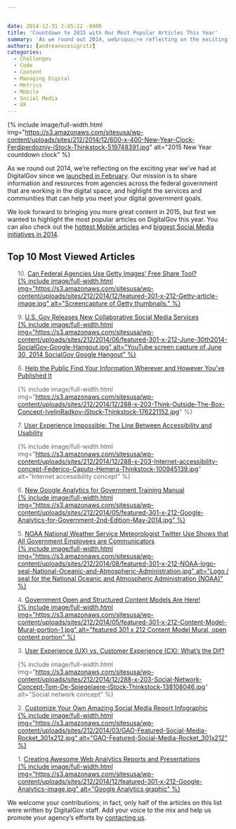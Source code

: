 ```yaml
---


date: 2014-12-31 2:45:22 -0400
title: 'Countdown to 2015 with Our Most Popular Articles This Year'
summary: 'As we round out 2014, we&rsquo;re reflecting on the exciting year we&rsquo;ve had at DigitalGov since we launched in February. Our mission is to share information and resources from agencies across the federal government that are working in the digital space, and highlight the services and communities that can help you meet your digital government'
authors: [andreanocesigritz]
categories:
  - Challenges
  - Code
  - Content
  - Managing Digital
  - Metrics
  - Mobile
  - Social Media
  - UX
---
```



{% include image/full-width.html img="https://s3.amazonaws.com/sitesusa/wp-content/uploads/sites/212/2014/12/600-x-400-New-Year-Clock-Ferdiperdozniy-iStock-Thinkstock-519748391.jpg" alt="2015 New Year countdown clock" %} 

As we round out 2014, we’re reflecting on the exciting year we’ve had at DigitalGov since we [launched in February](https://www.WHATEVER/2014/02/26/open-for-innovation-in-digitalgov/ "Open for Innovation in DigitalGov!"). Our mission is to share information and resources from agencies across the federal government that are working in the digital space, and highlight the services and communities that can help you meet your digital government goals.

We look forward to bringing you more great content in 2015, but first we wanted to highlight the most popular articles on DigitalGov this year. You can also check out the [hottest Mobile articles](https://www.WHATEVER/2014/12/30/trends-on-tuesday-the-hottest-digitalgov-mobile-articles-in-2014/ "Trends on Tuesday: The Hottest DigitalGov Mobile Articles in 2014") and [biggest Social Media initiatives in 2014](https://www.WHATEVER/2014/12/31/big-in-socialgov-in-2014-services-access-and-participation/).

## Top 10 Most Viewed Articles

<blockquote style="padding: 0 0 0px; background: #fff; border: 0; margin-bottom: 0px; text-align: left;">
  <div class="one-half first">
    10. <a title="Can Federal Agencies Use Getty Images’ Free Share Tool?" href="https://www.WHATEVER/2014/04/03/can-federal-agencies-use-getty-images-free-share-tool/">Can Federal Agencies Use Getty Images’ Free Share Tool?</a>
  </div>
  
  <div class="one-half">
    <a title="Can Federal Agencies Use Getty Images’ Free Share Tool?" href="https://www.WHATEVER/2014/04/03/can-federal-agencies-use-getty-images-free-share-tool/">
{% include image/full-width.html img="https://s3.amazonaws.com/sitesusa/wp-content/uploads/sites/212/2014/12/featured-301-x-212-Getty-article-image.jpg" alt="Screencapture of Getty thumbnails." %}</a>
  </div>
</blockquote>

<blockquote style="padding: 0 0 0px; background: #fff; border: 0; margin-bottom: 0px; text-align: left;">
  <div class="one-half first">
    9. <a title="U.S. Gov Releases New Collaborative Social Media Services" href="https://www.WHATEVER/2014/06/30/u-s-gov-releases-new-collaborative-social-media-services/">U.S. Gov Releases New Collaborative Social Media Services</a>
  </div>
  
  <div class="one-half">
    <a title="U.S. Gov Releases New Collaborative Social Media Services" href="https://www.WHATEVER/2014/06/30/u-s-gov-releases-new-collaborative-social-media-services/">
{% include image/full-width.html img="https://s3.amazonaws.com/sitesusa/wp-content/uploads/sites/212/2014/06/featured-301-x-212-June-30th2014-SocialGov-Google-Hangout.jpg" alt="YouTube screen capture of June 30, 2014 SocialGov Google Hangout" %}</a>
  </div>
</blockquote>

<blockquote style="padding: 0 0 0px; background: #fff; border: 0; margin-bottom: 0px; text-align: left;">
  <div class="one-half first">
    8. <a title="Help the Public Find Your Information, Wherever and However You’ve Published It" href="https://www.WHATEVER/2014/08/26/help-the-public-find-your-information-wherever-and-however-youve-published-it/">Help the Public Find Your Information Wherever and However You&#8217;ve Published It</a>
  </div>
  
  <div class="one-half">
    
{% include image/full-width.html img="https://s3.amazonaws.com/sitesusa/wp-content/uploads/sites/212/2014/12/288-x-203-Think-Outside-The-Box-Concept-IvelinRadkov-iStock-Thinkstock-176221152.jpg" %}
  </div>
</blockquote>

<blockquote style="padding: 0 0 0px; background: #fff; border: 0; margin-bottom: 0px; text-align: left;">
  <div class="one-half first">
    7. <a title="User Experience Impossible: The Line Between Accessibility and Usability" href="https://www.WHATEVER/2014/11/17/user-experience-impossible-the-line-between-accessibility-and-usability/">User Experience Impossible: The Line Between Accessibility and Usability</a>
  </div>
  
  <div class="one-half">
    
{% include image/full-width.html img="https://s3.amazonaws.com/sitesusa/wp-content/uploads/sites/212/2014/12/288-x-203-Internet-accessibility-concept-Federico-Caputo-Hemera-Thinkstock-100945139.jpg" alt="Internet accessibility concept" %}
  </div>
</blockquote>

<blockquote style="padding: 0 0 0px; background: #fff; border: 0; margin-bottom: 0px; text-align: left;">
  <div class="one-half first">
    6. <a title="New Google Analytics for Government Training Manual" href="https://www.WHATEVER/2014/05/15/new-google-analytics-for-government-training-manual/">New Google Analytics for Government Training Manual</a>
  </div>
  
  <div class="one-half">
    <a title="New Google Analytics for Government Training Manual" href="https://www.WHATEVER/2014/05/15/new-google-analytics-for-government-training-manual/">
{% include image/full-width.html img="https://s3.amazonaws.com/sitesusa/wp-content/uploads/sites/212/2014/05/featured-301-x-212-Google-Analytics-for-Government-2nd-Edition-May-2014.jpg" %}</a>
  </div>
</blockquote>

<blockquote style="padding: 0 0 0px; background: #fff; border: 0; margin-bottom: 0px; text-align: left;">
  <div class="one-half first">
    5. <a title="NOAA National Weather Service Meteorologist Twitter Use Shows that All Government Employees are Communicators" href="https://www.WHATEVER/2014/02/26/noaa-national-weather-service-meteorologist-twitter-use-shows-that-all-government-employees-are-communicators/">NOAA National Weather Service Meteorologist Twitter Use Shows that All Government Employees are Communicators</a>
  </div>
  
  <div class="one-half">
    <a title="NOAA National Weather Service Meteorologist Twitter Use Shows that All Government Employees are Communicators" href="https://www.WHATEVER/2014/02/26/noaa-national-weather-service-meteorologist-twitter-use-shows-that-all-government-employees-are-communicators/">
{% include image/full-width.html img="https://s3.amazonaws.com/sitesusa/wp-content/uploads/sites/212/2014/08/featured-301-x-212-NOAA-logo-seal-National-Oceanic-and-Atmospheric-Administration.jpg" alt="Logo / seal for the National Oceanic and Atmospheric Administration (NOAA)" %}</a>
  </div>
</blockquote>

<blockquote style="padding: 0 0 0px; background: #fff; border: 0; margin-bottom: 0px; text-align: left;">
  <div class="one-half first">
    4. <a title="Government Open and Structured Content Models Are Here!" href="https://www.WHATEVER/2014/05/05/government-open-and-structured-content-models-are-here/">Government Open and Structured Content Models Are Here!</a>
  </div>
  
  <div class="one-half">
    <a title="Government Open and Structured Content Models Are Here!" href="https://www.WHATEVER/2014/05/05/government-open-and-structured-content-models-are-here/">
{% include image/full-width.html img="https://s3.amazonaws.com/sitesusa/wp-content/uploads/sites/212/2014/05/featured-301-x-212-Content-Model-Mural-portion-1.jpg" alt="featured 301 x 212 Content Model Mural, open content portion" %}</a>
  </div>
</blockquote>

<blockquote style="padding: 0 0 0px; background: #fff; border: 0; margin-bottom: 0px; text-align: left;">
  <div class="one-half first">
    3. <a title="User Experience (UX) vs. Customer Experience (CX): What’s the Dif?" href="https://www.WHATEVER/2014/07/07/user-experience-ux-vs-customer-experience-cx-whats-the-dif/">User Experience (UX) vs. Customer Experience (CX): What’s the Dif?</a>
  </div>
  
  <div class="one-half">
    
{% include image/full-width.html img="https://s3.amazonaws.com/sitesusa/wp-content/uploads/sites/212/2014/12/288-x-203-Social-Network-Concept-Tom-De-Spiegelaere-iStock-Thinkstock-138108046.jpg" alt="Social network concept" %}
  </div>
</blockquote>

<blockquote style="padding: 0 0 0px; background: #fff; border: 0; margin-bottom: 0px; text-align: left;">
  <div class="one-half first">
    2. <a title="Customize Your Own Amazing Social Media Report Infographic" href="https://www.WHATEVER/2014/03/14/customize-your-own-amazing-social-media-report-infographic/">Customize Your Own Amazing Social Media Report Infographic</a>
  </div>
  
  <div class="one-half">
    <a title="Customize Your Own Amazing Social Media Report Infographic" href="https://www.WHATEVER/2014/03/14/customize-your-own-amazing-social-media-report-infographic/">
{% include image/full-width.html img="https://s3.amazonaws.com/sitesusa/wp-content/uploads/sites/212/2014/03/GAO-Featured-Social-Media-Rocket_301x212.jpg" alt="GAO-Featured-Social-Media-Rocket_301x212" %}</a>
  </div>
</blockquote>

<blockquote style="padding: 0 0 0px; background: #fff; border: 0; margin-bottom: 0px; text-align: left;">
  <div class="one-half first">
    1. <a title="Creating Awesome Web Analytics Reports and Presentations" href="https://www.WHATEVER/2014/03/04/creating-awesome-web-analytics-reports-and-presentations/">Creating Awesome Web Analytics Reports and Presentations</a>
  </div>
  
  <div class="one-half">
    <a title="Creating Awesome Web Analytics Reports and Presentations" href="https://www.WHATEVER/2014/03/04/creating-awesome-web-analytics-reports-and-presentations/">
{% include image/full-width.html img="https://s3.amazonaws.com/sitesusa/wp-content/uploads/sites/212/2014/12/featured-301-x-212-Google-Analytics-image.jpg" alt="Google Analytics graphic" %}</a>
  </div>
</blockquote>

We welcome your contributions; in fact, only half of the articles on this list were written by DigitalGov staff. Add your voice to the mix and help us promote your agency&#8217;s efforts by [contacting us](https://www.WHATEVER/contact-us/).